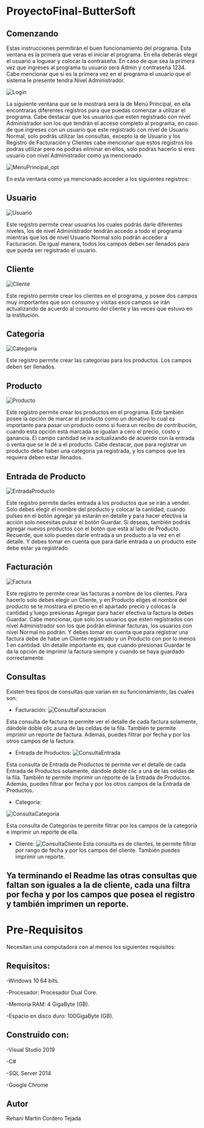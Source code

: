 # ProyectoFinal-ButterSoft
## Comenzando
Estas instrucciones permitirán el buen funcionamiento del programa. Esta ventana es la primera que veras el iniciar el programa. En ella 
deberás elegir el usuario a loguear y colocar la contraseña. En caso de que sea la primera vez que ingreses al programa tu usuario será Admin y contraseña 1234. Cabe mencionar que si es la primera vez en el programa el usuario que el sistema le presente tendra Nivel Administrador.


![Login](https://user-images.githubusercontent.com/54560358/69479993-023ff900-0dda-11ea-908f-a481dfb08c8f.JPG)

La siguiente ventana que se le mostrará será la de Menú Principal, en ella encontraras diferentes registros para que puedas comenzar a utilizar el programa. Cabe destacar que los usuarios que esten registrado con nivel Administrador son los que tendrán el acceso completo al programa, en caso de que ingreses con un usuario que este registrado con nivel de Usuario Normal, solo podrás utilizar las consultas, excepto la de Usuario y los Registro de Facturación y Clientes cabe mencionar que estos registros los podras utilizar pero no podras eliminar en ellos, solo podras hacerlo si eres usuario con nivel Administrador como ya mencionado.

![MenuPrincipal_opt](https://user-images.githubusercontent.com/54560358/69480267-6bc10700-0ddc-11ea-9e6f-3915d9795a8e.jpg)

En esta ventana como ya mencionado acceder a los siguientes registros:

## Usuario

![Usuario](https://user-images.githubusercontent.com/54560358/69480389-61ebd380-0ddd-11ea-80f9-445a439be847.JPG)

Este registro permite crear usuarios los cuales podrás darle diferentes niveles, los de nivel Administrador tendrán accedo a todo el programa mientras que los de nivel Usuario Normal solo podrán acceder a Facturación. De igual manera, todos los campos deben ser llenados para que pueda ser registrado el usuario.

## Cliente

![Cliente](https://user-images.githubusercontent.com/54560358/69480595-25b97280-0ddf-11ea-84eb-e0959753d893.JPG)

Este registro permite crear los clientes en el programa, y posee dos campos muy importantes que son consumo y visitas esos campos se irán actualizando de acuerdo al consumo del cliente y las veces que estuvo en la institución.

## Categoria

![Categoria](https://user-images.githubusercontent.com/54560358/69480791-ee4bc580-0de0-11ea-942b-8a45788052a8.JPG)


Este registro permite crear las categorías para los productos. Los campos deben ser llenados.

## Producto
![Producto](https://user-images.githubusercontent.com/54560358/69480677-1129aa00-0de0-11ea-8b86-650c1a4a9e3b.JPG)

Este registro permite crear los productos en el programa. Este también posee la opción de marcar el producto como un donativo lo cual es importante para pasar un producto como si fuera un recibo de contribución, cuando esta opción está marcada se igualan a cero el precio, costo y ganancia. El campo cantidad se ira actualizando de acuerdo con la entrada o venta que se le dé a el producto. Cabe destacar, que para registrar un producto debe haber una categoria ya registrada, y los campos que les requiera deben estar llenados. 
## Entrada de Producto

![EntradaProducto](https://user-images.githubusercontent.com/54560358/69480827-539fb680-0de1-11ea-9d82-71ba686cfc27.JPG)

Este registro permite darles entrada a los productos que se irán a vender. Solo debes elegir el nombre del producto y colocar la cantidad, cuando pulses en el botón agregar ya estarán en detalle y para hacer efectiva la acción solo necesitas pulsar el botón Guardar. Si deseas, también podrás agregar nuevos productos con el botón que está al lado de Producto.
Recuerde, que solo puedes darle entrada a un producto a la vez en el detalle. Y debes tomar en cuenta que para darle entrada a un producto este debe estar ya registrado.

## Facturación

![Factura](https://user-images.githubusercontent.com/54560358/69480979-38ce4180-0de3-11ea-9bd3-11262db9f114.JPG)

Este registro te permite crear las facturas a nombre de los clientes. Para hacerlo solo debes elegir un Cliente, y en Producto eliges el nombre del producto se te mostrara el precio en el apartado precio y colocas la cantidad y luego presionas Agregar para hacer efectiva la factura la debes Guardar.
Cabe mencionar, que solo los usuarios que esten registrados con nivel Administrador son los que podrán eliminar facturas, los usuarios con nivel Normal no podrán. Y debes tomar en cuenta que para registrar una factura debe de habe un Cliente registrado y un Producto con por lo menos 1 en cantidad.
Un detalle importante es, que cuando presionas Guardar te da la opción de imprimir la factura siempre y cuando se haya guardado correctamente.

## Consultas
Existen tres tipos de consultas que varían en su funcionamiento, las cuales son:

- Facturación:
![ConsultaFacturacion](https://user-images.githubusercontent.com/54560358/69482644-74bdd280-0df4-11ea-9cd1-87a14cbf02b4.JPG)

Esta consulta de factura te permite ver el detalle de cada factura solamente, dándole doble clic a una de las celdas de la fila. También te permite imprimir un reporte de factura. Además, puedes filtrar por fecha y por los otros campos de la factura.

- Entrada de Productos:
![ConsultaEntrada](https://user-images.githubusercontent.com/54560358/69482695-f57cce80-0df4-11ea-8d1f-555866e5535e.JPG)

Esta consulta de Entrada de Productos te permite ver el detalle de cada Entrada de Productos solamente, dándole doble clic a una de las celdas de la fila. También te permite imprimir un reporte de la Entrada de Productos. Además, puedes filtrar por fecha y por los otros campos de la Entrada de Productos.


- Categoria:



![ConsultaCategoria](https://user-images.githubusercontent.com/54560358/69483523-a2a81480-0dfe-11ea-9e33-21f0776c4c41.JPG)



Esta consulta de Categorías te permite filtrar por los campos de la categoría e imprimir un reporte de ella.
 
 - Cliente:
![ConsultaCliente](https://user-images.githubusercontent.com/54560358/69483561-3679e080-0dff-11ea-9f48-a89207f9381e.JPG)
Esta consulta es de clientes, te permite filtrar por rango de fecha y por los campos del cliente. También puedes imprimir un reporte.

## Ya terminando el Readme las otras consultas que faltan son iguales a la de cliente, cada una filtra por fecha y por los campos que posea el registro y también imprimen un reporte.

# Pre-Requisitos
Necesitan una computadora con al menos los siguientes requisitos:

## Requisitos:
 -Windows 10 64 bits.

-Procesador: Procesador Dual Core.

-Memoria RAM: 4 GigaByte (GB).

-Espacio en disco duro: 100GigaByte (GB).
 
## Construido con:
-Visual Studio 2019 

-C#

-SQL Server 2014

-Google Chrome

## Autor
Rehani Martin Cordero Tejada
